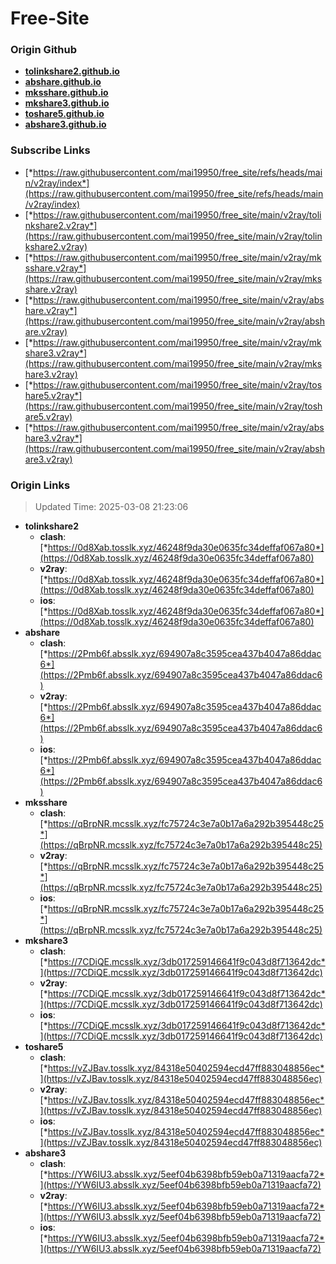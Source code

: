 # Free-Site

### Origin Github

- [**tolinkshare2.github.io**](https://github.com/tolinkshare2/tolinkshare2.github.io)
- [**abshare.github.io**](https://github.com/abshare/abshare.github.io)
- [**mksshare.github.io**](https://github.com/mksshare/mksshare.github.io)
- [**mkshare3.github.io**](https://github.com/mkshare3/mkshare3.github.io)
- [**toshare5.github.io**](https://github.com/toshare5/toshare5.github.io)
- [**abshare3.github.io**](https://github.com/abshare3/abshare3.github.io)

### Subscribe Links

- [*https://raw.githubusercontent.com/mai19950/free_site/refs/heads/main/v2ray/index*](https://raw.githubusercontent.com/mai19950/free_site/refs/heads/main/v2ray/index)
- [*https://raw.githubusercontent.com/mai19950/free_site/main/v2ray/tolinkshare2.v2ray*](https://raw.githubusercontent.com/mai19950/free_site/main/v2ray/tolinkshare2.v2ray)
- [*https://raw.githubusercontent.com/mai19950/free_site/main/v2ray/mksshare.v2ray*](https://raw.githubusercontent.com/mai19950/free_site/main/v2ray/mksshare.v2ray)
- [*https://raw.githubusercontent.com/mai19950/free_site/main/v2ray/abshare.v2ray*](https://raw.githubusercontent.com/mai19950/free_site/main/v2ray/abshare.v2ray)
- [*https://raw.githubusercontent.com/mai19950/free_site/main/v2ray/mkshare3.v2ray*](https://raw.githubusercontent.com/mai19950/free_site/main/v2ray/mkshare3.v2ray)
- [*https://raw.githubusercontent.com/mai19950/free_site/main/v2ray/toshare5.v2ray*](https://raw.githubusercontent.com/mai19950/free_site/main/v2ray/toshare5.v2ray)
- [*https://raw.githubusercontent.com/mai19950/free_site/main/v2ray/abshare3.v2ray*](https://raw.githubusercontent.com/mai19950/free_site/main/v2ray/abshare3.v2ray)

### Origin Links

> Updated Time: 2025-03-08 21:23:06

- **tolinkshare2**
  - **clash**: [*https://0d8Xab.tosslk.xyz/46248f9da30e0635fc34deffaf067a80*](https://0d8Xab.tosslk.xyz/46248f9da30e0635fc34deffaf067a80)
  - **v2ray**: [*https://0d8Xab.tosslk.xyz/46248f9da30e0635fc34deffaf067a80*](https://0d8Xab.tosslk.xyz/46248f9da30e0635fc34deffaf067a80)
  - **ios**: [*https://0d8Xab.tosslk.xyz/46248f9da30e0635fc34deffaf067a80*](https://0d8Xab.tosslk.xyz/46248f9da30e0635fc34deffaf067a80)
- **abshare**
  - **clash**: [*https://2Pmb6f.absslk.xyz/694907a8c3595cea437b4047a86ddac6*](https://2Pmb6f.absslk.xyz/694907a8c3595cea437b4047a86ddac6)
  - **v2ray**: [*https://2Pmb6f.absslk.xyz/694907a8c3595cea437b4047a86ddac6*](https://2Pmb6f.absslk.xyz/694907a8c3595cea437b4047a86ddac6)
  - **ios**: [*https://2Pmb6f.absslk.xyz/694907a8c3595cea437b4047a86ddac6*](https://2Pmb6f.absslk.xyz/694907a8c3595cea437b4047a86ddac6)
- **mksshare**
  - **clash**: [*https://qBrpNR.mcsslk.xyz/fc75724c3e7a0b17a6a292b395448c25*](https://qBrpNR.mcsslk.xyz/fc75724c3e7a0b17a6a292b395448c25)
  - **v2ray**: [*https://qBrpNR.mcsslk.xyz/fc75724c3e7a0b17a6a292b395448c25*](https://qBrpNR.mcsslk.xyz/fc75724c3e7a0b17a6a292b395448c25)
  - **ios**: [*https://qBrpNR.mcsslk.xyz/fc75724c3e7a0b17a6a292b395448c25*](https://qBrpNR.mcsslk.xyz/fc75724c3e7a0b17a6a292b395448c25)
- **mkshare3**
  - **clash**: [*https://7CDiQE.mcsslk.xyz/3db017259146641f9c043d8f713642dc*](https://7CDiQE.mcsslk.xyz/3db017259146641f9c043d8f713642dc)
  - **v2ray**: [*https://7CDiQE.mcsslk.xyz/3db017259146641f9c043d8f713642dc*](https://7CDiQE.mcsslk.xyz/3db017259146641f9c043d8f713642dc)
  - **ios**: [*https://7CDiQE.mcsslk.xyz/3db017259146641f9c043d8f713642dc*](https://7CDiQE.mcsslk.xyz/3db017259146641f9c043d8f713642dc)
- **toshare5**
  - **clash**: [*https://vZJBav.tosslk.xyz/84318e50402594ecd47ff883048856ec*](https://vZJBav.tosslk.xyz/84318e50402594ecd47ff883048856ec)
  - **v2ray**: [*https://vZJBav.tosslk.xyz/84318e50402594ecd47ff883048856ec*](https://vZJBav.tosslk.xyz/84318e50402594ecd47ff883048856ec)
  - **ios**: [*https://vZJBav.tosslk.xyz/84318e50402594ecd47ff883048856ec*](https://vZJBav.tosslk.xyz/84318e50402594ecd47ff883048856ec)
- **abshare3**
  - **clash**: [*https://YW6IU3.absslk.xyz/5eef04b6398bfb59eb0a71319aacfa72*](https://YW6IU3.absslk.xyz/5eef04b6398bfb59eb0a71319aacfa72)
  - **v2ray**: [*https://YW6IU3.absslk.xyz/5eef04b6398bfb59eb0a71319aacfa72*](https://YW6IU3.absslk.xyz/5eef04b6398bfb59eb0a71319aacfa72)
  - **ios**: [*https://YW6IU3.absslk.xyz/5eef04b6398bfb59eb0a71319aacfa72*](https://YW6IU3.absslk.xyz/5eef04b6398bfb59eb0a71319aacfa72)
